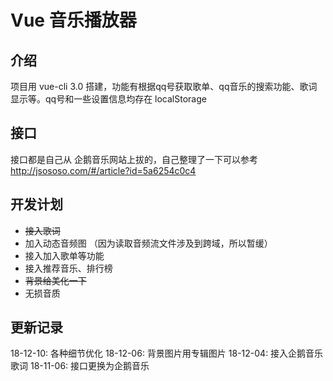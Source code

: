 # Vue 音乐播放器

## 介绍

项目用 vue-cli 3.0 搭建，功能有根据qq号获取歌单、qq音乐的搜索功能、歌词显示等。qq号和一些设置信息均存在 localStorage


## 接口

接口都是自己从 企鹅音乐网站上拔的，自己整理了一下可以参考 http://jsososo.com/#/article?id=5a6254c0c4


## 开发计划

+ ~~接入歌词~~
+ 加入动态音频图 （因为读取音频流文件涉及到跨域，所以暂缓）
+ 接入加入歌单等功能
+ 接入推荐音乐、排行榜
+ ~~背景给美化一下~~
+ 无损音质

## 更新记录
18-12-10: 各种细节优化
18-12-06: 背景图片用专辑图片
18-12-04: 接入企鹅音乐歌词
18-11-06: 接口更换为企鹅音乐

